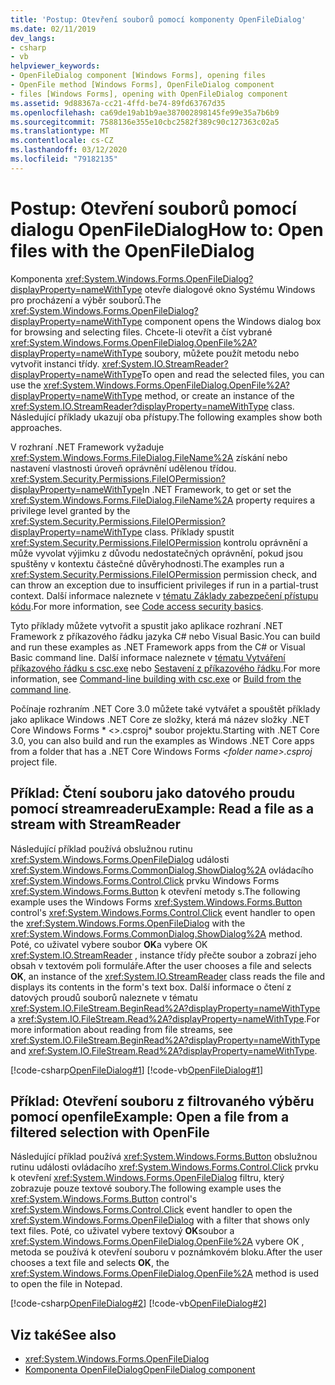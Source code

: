 ```yaml
---
title: 'Postup: Otevření souborů pomocí komponenty OpenFileDialog'
ms.date: 02/11/2019
dev_langs:
- csharp
- vb
helpviewer_keywords:
- OpenFileDialog component [Windows Forms], opening files
- OpenFile method [Windows Forms], OpenFileDialog component
- files [Windows Forms], opening with OpenFileDialog component
ms.assetid: 9d88367a-cc21-4ffd-be74-89fd63767d35
ms.openlocfilehash: ca69de19ab1b9ae387002898145fe99e35a7b6b9
ms.sourcegitcommit: 7588136e355e10cbc2582f389c90c127363c02a5
ms.translationtype: MT
ms.contentlocale: cs-CZ
ms.lasthandoff: 03/12/2020
ms.locfileid: "79182135"
---
```

# <a name="how-to-open-files-with-the-openfiledialog"></a><span data-ttu-id="6f8b7-102">Postup: Otevření souborů pomocí dialogu OpenFileDialog</span><span class="sxs-lookup"><span data-stu-id="6f8b7-102">How to: Open files with the OpenFileDialog</span></span>

<span data-ttu-id="6f8b7-103">Komponenta <xref:System.Windows.Forms.OpenFileDialog?displayProperty=nameWithType> otevře dialogové okno Systému Windows pro procházení a výběr souborů.</span><span class="sxs-lookup"><span data-stu-id="6f8b7-103">The <xref:System.Windows.Forms.OpenFileDialog?displayProperty=nameWithType> component opens the Windows dialog box for browsing and selecting files.</span></span> <span data-ttu-id="6f8b7-104">Chcete-li otevřít a číst vybrané <xref:System.Windows.Forms.OpenFileDialog.OpenFile%2A?displayProperty=nameWithType> soubory, můžete použít metodu nebo vytvořit instanci třídy. <xref:System.IO.StreamReader?displayProperty=nameWithType></span><span class="sxs-lookup"><span data-stu-id="6f8b7-104">To open and read the selected files, you can use the <xref:System.Windows.Forms.OpenFileDialog.OpenFile%2A?displayProperty=nameWithType> method, or create an instance of the <xref:System.IO.StreamReader?displayProperty=nameWithType> class.</span></span> <span data-ttu-id="6f8b7-105">Následující příklady ukazují oba přístupy.</span><span class="sxs-lookup"><span data-stu-id="6f8b7-105">The following examples show both approaches.</span></span>

<span data-ttu-id="6f8b7-106">V rozhraní .NET Framework vyžaduje <xref:System.Windows.Forms.FileDialog.FileName%2A> získání nebo nastavení vlastnosti úroveň oprávnění udělenou třídou. <xref:System.Security.Permissions.FileIOPermission?displayProperty=nameWithType></span><span class="sxs-lookup"><span data-stu-id="6f8b7-106">In .NET Framework, to get or set the <xref:System.Windows.Forms.FileDialog.FileName%2A> property requires a privilege level granted by the <xref:System.Security.Permissions.FileIOPermission?displayProperty=nameWithType> class.</span></span> <span data-ttu-id="6f8b7-107">Příklady spustit <xref:System.Security.Permissions.FileIOPermission> kontrolu oprávnění a může vyvolat výjimku z důvodu nedostatečných oprávnění, pokud jsou spuštěny v kontextu částečné důvěryhodnosti.</span><span class="sxs-lookup"><span data-stu-id="6f8b7-107">The examples run a <xref:System.Security.Permissions.FileIOPermission> permission check, and can throw an exception due to insufficient privileges if run in a partial-trust context.</span></span> <span data-ttu-id="6f8b7-108">Další informace naleznete v [tématu Základy zabezpečení přístupu kódu](../../misc/code-access-security-basics.md).</span><span class="sxs-lookup"><span data-stu-id="6f8b7-108">For more information, see [Code access security basics](../../misc/code-access-security-basics.md).</span></span>

<span data-ttu-id="6f8b7-109">Tyto příklady můžete vytvořit a spustit jako aplikace rozhraní .NET Framework z příkazového řádku jazyka C# nebo Visual Basic.</span><span class="sxs-lookup"><span data-stu-id="6f8b7-109">You can build and run these examples as .NET Framework apps from the C# or Visual Basic command line.</span></span> <span data-ttu-id="6f8b7-110">Další informace naleznete v [tématu Vytváření příkazového řádku s csc.exe](../../../csharp/language-reference/compiler-options/command-line-building-with-csc-exe.md) nebo [Sestavení z příkazového řádku](../../../visual-basic/reference/command-line-compiler/building-from-the-command-line.md).</span><span class="sxs-lookup"><span data-stu-id="6f8b7-110">For more information, see [Command-line building with csc.exe](../../../csharp/language-reference/compiler-options/command-line-building-with-csc-exe.md) or [Build from the command line](../../../visual-basic/reference/command-line-compiler/building-from-the-command-line.md).</span></span>

<span data-ttu-id="6f8b7-111">Počínaje rozhraním .NET Core 3.0 můžete také vytvářet a spouštět příklady jako aplikace Windows .NET Core ze složky, která má název složky .NET Core Windows Forms \* \<>.csproj\* soubor projektu.</span><span class="sxs-lookup"><span data-stu-id="6f8b7-111">Starting with .NET Core 3.0, you can also build and run the examples as Windows .NET Core apps from a folder that has a .NET Core Windows Forms *\<folder name>.csproj* project file.</span></span>

## <a name="example-read-a-file-as-a-stream-with-streamreader"></a><span data-ttu-id="6f8b7-112">Příklad: Čtení souboru jako datového proudu pomocí streamreaderu</span><span class="sxs-lookup"><span data-stu-id="6f8b7-112">Example: Read a file as a stream with StreamReader</span></span>  
  
<span data-ttu-id="6f8b7-113">Následující příklad používá obslužnou rutinu <xref:System.Windows.Forms.OpenFileDialog> události <xref:System.Windows.Forms.CommonDialog.ShowDialog%2A> ovládacího <xref:System.Windows.Forms.Control.Click> prvku Windows Forms <xref:System.Windows.Forms.Button> k otevření metody s.</span><span class="sxs-lookup"><span data-stu-id="6f8b7-113">The following example uses the Windows Forms <xref:System.Windows.Forms.Button> control's <xref:System.Windows.Forms.Control.Click> event handler to open the <xref:System.Windows.Forms.OpenFileDialog> with the <xref:System.Windows.Forms.CommonDialog.ShowDialog%2A> method.</span></span> <span data-ttu-id="6f8b7-114">Poté, co uživatel vybere soubor **OK**a vybere OK <xref:System.IO.StreamReader> , instance třídy přečte soubor a zobrazí jeho obsah v textovém poli formuláře.</span><span class="sxs-lookup"><span data-stu-id="6f8b7-114">After the user chooses a file and selects **OK**, an instance of the <xref:System.IO.StreamReader> class reads the file and displays its contents in the form's text box.</span></span> <span data-ttu-id="6f8b7-115">Další informace o čtení z datových proudů souborů naleznete v tématu <xref:System.IO.FileStream.BeginRead%2A?displayProperty=nameWithType> a <xref:System.IO.FileStream.Read%2A?displayProperty=nameWithType>.</span><span class="sxs-lookup"><span data-stu-id="6f8b7-115">For more information about reading from file streams, see <xref:System.IO.FileStream.BeginRead%2A?displayProperty=nameWithType> and <xref:System.IO.FileStream.Read%2A?displayProperty=nameWithType>.</span></span>  

 [!code-csharp[OpenFileDialog#1](~/samples/snippets/winforms/open-files/example1/cs/Form1.cs)]
 [!code-vb[OpenFileDialog#1](~/samples/snippets/winforms/open-files/example1/vb/Form1.vb)]  

## <a name="example-open-a-file-from-a-filtered-selection-with-openfile"></a><span data-ttu-id="6f8b7-116">Příklad: Otevření souboru z filtrovaného výběru pomocí openfile</span><span class="sxs-lookup"><span data-stu-id="6f8b7-116">Example: Open a file from a filtered selection with OpenFile</span></span>

<span data-ttu-id="6f8b7-117">Následující příklad používá <xref:System.Windows.Forms.Button> obslužnou rutinu události ovládacího <xref:System.Windows.Forms.Control.Click> prvku k otevření <xref:System.Windows.Forms.OpenFileDialog> filtru, který zobrazuje pouze textové soubory.</span><span class="sxs-lookup"><span data-stu-id="6f8b7-117">The following example uses the <xref:System.Windows.Forms.Button> control's <xref:System.Windows.Forms.Control.Click> event handler to open the <xref:System.Windows.Forms.OpenFileDialog> with a filter that shows only text files.</span></span> <span data-ttu-id="6f8b7-118">Poté, co uživatel vybere textový **OK**soubor a <xref:System.Windows.Forms.OpenFileDialog.OpenFile%2A> vybere OK , metoda se používá k otevření souboru v poznámkovém bloku.</span><span class="sxs-lookup"><span data-stu-id="6f8b7-118">After the user chooses a text file and selects **OK**, the <xref:System.Windows.Forms.OpenFileDialog.OpenFile%2A> method is used to open the file in Notepad.</span></span>

 [!code-csharp[OpenFileDialog#2](~/samples/snippets/winforms/open-files/example2/cs/Form1.cs)]
 [!code-vb[OpenFileDialog#2](~/samples/snippets/winforms/open-files/example2/vb/Form1.vb)]  

## <a name="see-also"></a><span data-ttu-id="6f8b7-119">Viz také</span><span class="sxs-lookup"><span data-stu-id="6f8b7-119">See also</span></span>

- <xref:System.Windows.Forms.OpenFileDialog>
- [<span data-ttu-id="6f8b7-120">Komponenta OpenFileDialog</span><span class="sxs-lookup"><span data-stu-id="6f8b7-120">OpenFileDialog component</span></span>](openfiledialog-component-windows-forms.md)

